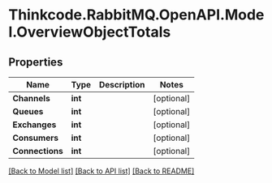 # Thinkcode.RabbitMQ.OpenAPI.Model.OverviewObjectTotals
## Properties

Name | Type | Description | Notes
------------ | ------------- | ------------- | -------------
**Channels** | **int** |  | [optional] 
**Queues** | **int** |  | [optional] 
**Exchanges** | **int** |  | [optional] 
**Consumers** | **int** |  | [optional] 
**Connections** | **int** |  | [optional] 

[[Back to Model list]](../README.md#documentation-for-models) [[Back to API list]](../README.md#documentation-for-api-endpoints) [[Back to README]](../README.md)

